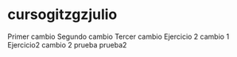 # cursogitzgzjulio
Primer cambio
Segundo cambio
Tercer cambio
Ejercicio 2 cambio 1
Ejercicio2 cambio 2
prueba
prueba2